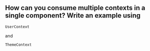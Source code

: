 ## How can you consume multiple contexts in a single component? Write an example using

```
UserContext
```

and

```
ThemeContext
```
